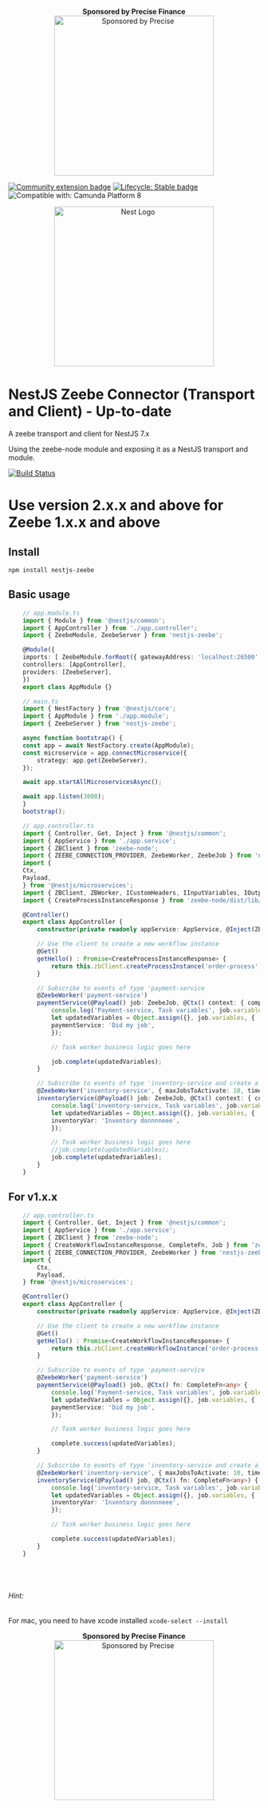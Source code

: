 <p align="center">
<b>Sponsored by Precise Finance</b>
<br />
  <a href="http://precise.credit"><img src="https://precise.credit/wp-content/uploads/2022/06/precise-logo-dark-bg.png" alt="Sponsored by Precise" width="320"  /></a>
</p>

[![Community extension badge](https://img.shields.io/badge/Community%20Extension-An%20open%20source%20community%20maintained%20project-FF4700)](https://github.com/camunda-community-hub/community) [![Lifecycle: Stable badge](https://img.shields.io/badge/Lifecycle-Stable-brightgreen)](https://github.com/Camunda-Community-Hub/community/blob/main/extension-lifecycle.md#stable-) ![Compatible with: Camunda Platform 8](https://img.shields.io/badge/Compatible%20with-Camunda%20Platform%208-0072Ce)



<p align="center">
  <a href="http://nestjs.com"><img src="https://nestjs.com/img/logo_text.svg" alt="Nest Logo" width="320" /></a>
</p>

# NestJS Zeebe Connector (Transport and Client) - Up-to-date
A zeebe transport and client for NestJS 7.x

Using the zeebe-node module and exposing it as a NestJS transport and module.

<p align="center">
  
[![Build Status](https://dansh.visualstudio.com/nestjs-zeebe/_apis/build/status/camunda-community-hub.nestjs-zeebe?branchName=master)](https://dansh.visualstudio.com/nestjs-zeebe/_build/latest?definitionId=2&branchName=master)

</p>

# Use version 2.x.x and above for Zeebe 1.x.x and above

## Install
    npm install nestjs-zeebe

## Basic usage


```ts
    // app.module.ts
    import { Module } from '@nestjs/common';
    import { AppController } from './app.controller';
    import { ZeebeModule, ZeebeServer } from 'nestjs-zeebe';

    @Module({
    imports: [ ZeebeModule.forRoot({ gatewayAddress: 'localhost:26500' })],
    controllers: [AppController],
    providers: [ZeebeServer],
    })
    export class AppModule {}
```

```ts
    // main.ts
    import { NestFactory } from '@nestjs/core';
    import { AppModule } from './app.module';
    import { ZeebeServer } from 'nestjs-zeebe';

    async function bootstrap() {
    const app = await NestFactory.create(AppModule);
    const microservice = app.connectMicroservice({
        strategy: app.get(ZeebeServer),
    });

    await app.startAllMicroservicesAsync();

    await app.listen(3000);
    }
    bootstrap();

```

```ts
    // app.controller.ts
    import { Controller, Get, Inject } from '@nestjs/common';
    import { AppService } from './app.service';
    import { ZBClient } from 'zeebe-node';
    import { ZEEBE_CONNECTION_PROVIDER, ZeebeWorker, ZeebeJob } from 'nestjs-zeebe';
    import {
    Ctx,
    Payload,
    } from '@nestjs/microservices';
    import { ZBClient, ZBWorker, ICustomHeaders, IInputVariables, IOutputVariables, CompleteFn } from 'zeebe-node';
    import { CreateProcessInstanceResponse } from 'zeebe-node/dist/lib/interfaces-grpc-1.0';

    @Controller()
    export class AppController {
        constructor(private readonly appService: AppService, @Inject(ZEEBE_CONNECTION_PROVIDER) private readonly zbClient: ZBClient) {}

        // Use the client to create a new workflow instance
        @Get()
        getHello() : Promise<CreateProcessInstanceResponse> {
            return this.zbClient.createProcessInstance('order-process', { test: 1, or: 'romano'});
        }

        // Subscribe to events of type 'payment-service
        @ZeebeWorker('payment-service')
        paymentService(@Payload() job: ZeebeJob, @Ctx() context: { complete: CompleteFn<IOutputVariables>, worker: ZBWorker<IInputVariables, ICustomHeaders, IOutputVariables> }) {
            console.log('Payment-service, Task variables', job.variables);
            let updatedVariables = Object.assign({}, job.variables, {
            paymentService: 'Did my job',
            });

            // Task worker business logic goes here

            job.complete(updatedVariables);
        }

        // Subscribe to events of type 'inventory-service and create a worker with the options as passed below (zeebe-node ZBWorkerOptions)
        @ZeebeWorker('inventory-service', { maxJobsToActivate: 10, timeout: 300 })
        inventoryService(@Payload() job: ZeebeJob, @Ctx() context: { complete: CompleteFn<IOutputVariables>, worker: ZBWorker<IInputVariables, ICustomHeaders, IOutputVariables> }) {
            console.log('inventory-service, Task variables', job.variables);
            let updatedVariables = Object.assign({}, job.variables, {
            inventoryVar: 'Inventory donnnneee',
            });

            // Task worker business logic goes here
            //job.complete(updatedVariables);
            job.complete(updatedVariables);
        }
    }

```

## For v1.x.x

```ts
    // app.controller.ts
    import { Controller, Get, Inject } from '@nestjs/common';
    import { AppService } from './app.service';
    import { ZBClient } from 'zeebe-node';
    import { CreateWorkflowInstanceResponse, CompleteFn, Job } from 'zeebe-node/interfaces';
    import { ZEEBE_CONNECTION_PROVIDER, ZeebeWorker } from 'nestjs-zeebe';
    import {
        Ctx,
        Payload,
    } from '@nestjs/microservices';

    @Controller()
    export class AppController {
        constructor(private readonly appService: AppService, @Inject(ZEEBE_CONNECTION_PROVIDER) private readonly zbClient: ZBClient) {}

        // Use the client to create a new workflow instance
        @Get()
        getHello() : Promise<CreateWorkflowInstanceResponse> {
            return this.zbClient.createWorkflowInstance('order-process', { test: 1, or: 'romano'});
        }

        // Subscribe to events of type 'payment-service
        @ZeebeWorker('payment-service')
        paymentService(@Payload() job, @Ctx() fn: CompleteFn<any> {
            console.log('Payment-service, Task variables', job.variables);
            let updatedVariables = Object.assign({}, job.variables, {
            paymentService: 'Did my job',
            });

            // Task worker business logic goes here

            complete.success(updatedVariables);
        }

        // Subscribe to events of type 'inventory-service and create a worker with the options as passed below (zeebe-node ZBWorkerOptions)
        @ZeebeWorker('inventory-service', { maxJobsToActivate: 10, timeout: 300 })
        inventoryService(@Payload() job, @Ctx() fn: CompleteFn<any>) {
            console.log('inventory-service, Task variables', job.variables);
            let updatedVariables = Object.assign({}, job.variables, {
            inventoryVar: 'Inventory donnnneee',
            });

            // Task worker business logic goes here

            complete.success(updatedVariables);
        }
    }

```



<br /><br />
###### Hint:
For mac, you need to have xcode installed
```xcode-select --install```

<p align="center">
<b>Sponsored by Precise Finance</b>
<br />
  <a href="http://precise.credit"><img src="https://precise.credit/wp-content/uploads/2022/06/precise-logo-dark-bg.png" alt="Sponsored by Precise" width="320"  /></a>
</p>
